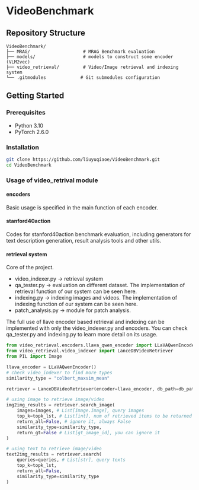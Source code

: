 # VideoBenchmark

## Repository Structure

```
VideoBenchmark/
├── MRAG/                    # MRAG Benchmark evaluation
├── models/                  # models to construct some encoder (VLM2vec)
├── video_retrieval/         # Video/Image retrieval and indexing system
└── .gitmodules             # Git submodules configuration
```

## Getting Started

### Prerequisites

- Python 3.10
- PyTorch 2.6.0


### Installation

```bash
git clone https://github.com/liuyuqiaoe/VideoBenchmark.git
cd VideoBenchmark
```

### Usage of video_retrival module

#### encoders
Basic usage is specified in the main function of each encoder.

#### stanford40action
Codes for stanford40action benchmark evaluation, including generators for text description generation, result analysis tools and other utils.

#### retrieval system
Core of the project. 
- video_indexer.py -> retrieval system
- qa_tester.py -> evaluation on different dataset. The implementation of retrieval function of our system can be seen here.
- indexing.py -> indexing images and videos. The implementation of indexing function of our system can be seen here.
- patch_analysis.py -> module for patch analysis.

The full use of llave encoder based retrieval and indexing can be implemented with only the video_indexer.py and encoders. You can check qa_tester.py and indexing.py to learn more detail on its usage.
```python
from video_retrieval.encoders.llava_qwen_encoder import LLaVAQwenEncoder
from video_retrieval.video_indexer import LanceDBVideoRetriever
from PIL import Image

llava_encoder = LLaVAQwenEncoder()
# check video_indexer to find more types
similarity_type = "colbert_maxsim_mean" 

retriever = LanceDBVideoRetriever(encoder=llava_encoder, db_path=db_path_s40a_llava, table_name="image_10patches_embeddings")

# using image to retrieve image/video
img2img_results = retriever.search_image(
    images=images, # List[Image.Image], query images
    top_k=topk_lst, # List[int], num of retrieved items to be returned for each query
    return_all=False, # ignore it, always False
    similarity_type=similarity_type,
    return_gt=False # List[gt_image_id], you can ignore it
)

# using text to retrieve image/video
text2img_results = retriever.search(
    queries=queries, # List[str], query texts
    top_k=topk_lst,
    return_all=False,
    similarity_type=similarity_type
)
```


